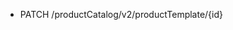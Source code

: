 <!--
    ATTENTION: This file was generated via gradle!
               Do NOT manually edit this file! Any such changes will be overwritten!
-->

* PATCH /productCatalog/v2/productTemplate/{id}
